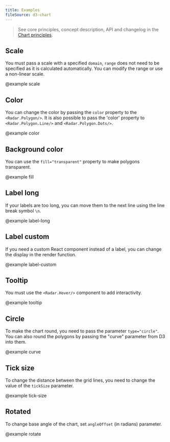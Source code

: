 ```yaml
---
title: Examples
fileSource: d3-chart
---
```


> See core principles, concept description, API and changelog in the [Chart principles](/data-display/d3-chart/).

## Scale

You must pass a scale with a specified `domain`, `range` does not need to be specified as it is calculated automatically.
You can modify the range or use a non-linear scale.

@example scale

## Color

You can change the color by passing the `color` property to the `<Radar.Polygon/>`.
It is also possible to pass the 'color' property to `<Radar.Polygon.Line/>` and `<Radar.Polygon.Dots/>`.

@example color

## Background color

You can use the `fill="transparent"` property to make polygons transparent.

@example fill

## Label long

If your labels are too long, you can move them to the next line using the line break symbol `\n`.

@example label-long

## Label custom

If you need a custom React component instead of a label, you can change the display in the render function.

@example label-custom

## Tooltip

You must use the `<Radar.Hover/>` component to add interactivity.

@example tooltip

## Circle

To make the chart round, you need to pass the parameter `type="circle"`.
You can also round the polygons by passing the "curve" parameter from D3 into them.

@example curve

## Tick size

To change the distance between the grid lines, you need to change the value of the `tickSize` parameter.

@example tick-size

## Rotated

To change base angle of the chart, set `angleOffset` (in radians) parameter.

@example rotate
